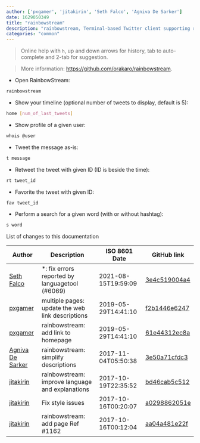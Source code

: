 ```yaml
---
author: ['pxgamer', 'jitakirin', 'Seth Falco', 'Agniva De Sarker']
date: 1629050349
title: "rainbowstream"
description: "rainbowstream, Terminal-based Twitter client supporting realtime tweetstream, trends, sending, search, favorites and user management."
categories: "common"
---
```

> Online help with `h`, up and down arrows for history, tab to auto-complete and 2-tab for suggestion.

> More information: <https://github.com/orakaro/rainbowstream>.

- Open RainbowStream:

```bash
rainbowstream
```

- Show your timeline (optional number of tweets to display, default is 5):

```bash
home [num_of_last_tweets]
```

- Show profile of a given user:

```bash
whois @user
```

- Tweet the message as-is:

```bash
t message
```

- Retweet the tweet with given ID (ID is beside the time):

```bash
rt tweet_id
```

- Favorite the tweet with given ID:

```bash
fav tweet_id
```

- Perform a search for a given word (with or without hashtag):

```bash
s word
```
List of changes to this documentation


Author | Description | ISO 8601 Date | GitHub link
------|-----|-----|-----
[Seth Falco](mailto:seth@falco.fun) | *: fix errors reported by languagetool (#6069) | 2021-08-15T19:59:09 | [3e4c519004a4](https://github.com/tldr-pages/tldr/commit/3e4c519004a471c861cdc609fd7239ee3355671c)
[pxgamer](mailto:owzie123@gmail.com) | multiple pages: update the web link descriptions | 2019-05-29T14:41:10 | [f2b1446e6247](https://github.com/tldr-pages/tldr/commit/f2b1446e6247d3e794ee6577dee0c867dfc9af26)
[pxgamer](mailto:owzie123@gmail.com) | rainbowstream: add link to homepage | 2019-05-29T14:41:10 | [61e44312ec8a](https://github.com/tldr-pages/tldr/commit/61e44312ec8ab99475083538f9868b6439ea3c98)
[Agniva De Sarker](mailto:agnivade@yahoo.co.in) | rainbowstream: simplify descriptions | 2017-11-04T05:50:38 | [3e50a71cfdc3](https://github.com/tldr-pages/tldr/commit/3e50a71cfdc3c60f2a317445fa50a9bce1152e24)
[jitakirin](mailto:jitakirin@gmail.com) | rainbowstream: improve language and explanations | 2017-10-19T22:35:52 | [bd46cab5c512](https://github.com/tldr-pages/tldr/commit/bd46cab5c5129526ef597510ef902b0c1f41370e)
[jitakirin](mailto:jitakirin@gmail.com) | Fix style issues | 2017-10-16T00:20:07 | [a0298862051e](https://github.com/tldr-pages/tldr/commit/a0298862051ea09f7d762539b62de741349dbef9)
[jitakirin](mailto:jitakirin@gmail.com) | rainbowstream: add page Ref #1162 | 2017-10-16T00:12:04 | [aa04a481e22f](https://github.com/tldr-pages/tldr/commit/aa04a481e22f627cc9505011eae269b8ae70c52a)

